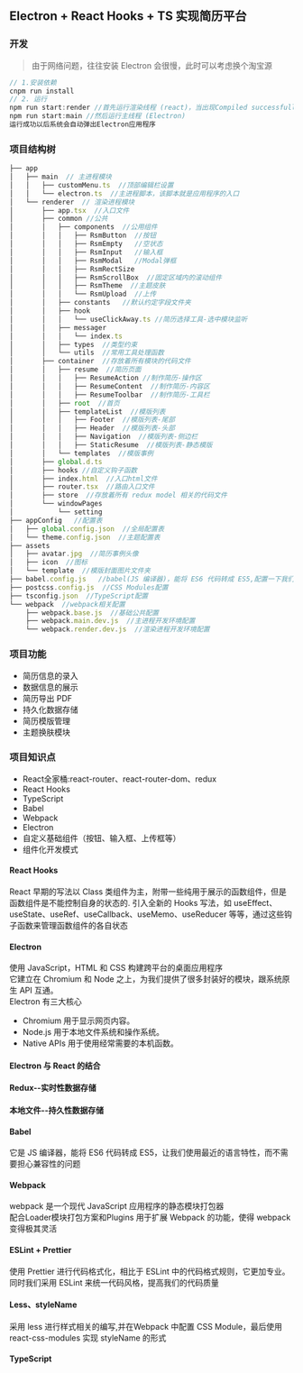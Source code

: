 ## Electron + React Hooks + TS 实现简历平台

### 开发

> 由于网络问题，往往安装 Electron 会很慢，此时可以考虑换个淘宝源

```js
// 1.安装依赖
cnpm run install
// 2. 运行
npm run start:render //首先运行渲染线程 (react)，当出现Compiled successfully的时候执行下一步
npm run start:main //然后运行主线程 (Electron)
运行成功以后系统会自动弹出Electron应用程序
```

### 项目结构树
```js
├── app
│   ├── main  // 主进程模块
│   │   ├── customMenu.ts  //顶部编辑栏设置
│   │   └── electron.ts  //主进程脚本，该脚本就是应用程序的入口
│   └── renderer  // 渲染进程模块
│       ├── app.tsx  //入口文件
│       ├── common //公共
│       │   ├── components  //公用组件
│       │   │   ├── RsmButton  //按钮
│       │   │   ├── RsmEmpty   //空状态
│       │   │   ├── RsmInput   //输入框
│       │   │   ├── RsmModal   //Modal弹框
│       │   │   ├── RsmRectSize  
│       │   │   ├── RsmScrollBox  //固定区域内的滚动组件
│       │   │   ├── RsmTheme  //主题皮肤
│       │   │   └── RsmUpload  //上传
│       │   ├── constants   //默认约定字段文件夹
│       │   ├── hook
│       │   │   └── useClickAway.ts //简历选择工具-选中模块监听
│       │   ├── messager
│       │   │   └── index.ts
│       │   ├── types  //类型约束
│       │   └── utils  //常用工具处理函数
│       ├── container  //存放着所有模块的代码文件
│       │   ├── resume  //简历页面
│       │   │   ├── ResumeAction //制作简历-操作区
│       │   │   ├── ResumeContent  //制作简历-内容区
│       │   │   ├── ResumeToolbar  //制作简历-工具栏
│       │   ├── root  //首页
│       │   ├── templateList  //模版列表
│       │   │   ├── Footer  //模版列表-尾部
│       │   │   ├── Header  //模版列表-头部
│       │   │   ├── Navigation  //模版列表-侧边栏
│       │   │   ├── StaticResume  //模版列表-静态模版
│       │   └── templates  //模版事例
│       ├── global.d.ts
│       ├── hooks //自定义钩子函数
│       ├── index.html  //入口html文件
│       ├── router.tsx  //路由入口文件
│       ├── store  //存放着所有 redux model 相关的代码文件
│       └── windowPages  
│           └── setting
├── appConfig   //配置表
│   ├── global.config.json  //全局配置表
│   └── theme.config.json  //主题配置表
├── assets
│   ├── avatar.jpg  //简历事例头像
│   ├── icon  //图标
│   └── template  //模版封面图片文件夹
├── babel.config.js   //babel(JS 编译器)，能将 ES6 代码转成 ES5,配置一下我们常用的插件 plugins 和 预设值 presets
├── postcss.config.js  //CSS Modules配置
├── tsconfig.json  //TypeScript配置
└── webpack  //webpack相关配置
    ├── webpack.base.js  //基础公共配置
    ├── webpack.main.dev.js  //主进程开发环境配置
    └── webpack.render.dev.js  //渲染进程开发环境配置
```



### 项目功能
- 简历信息的录入
- 数据信息的展示
- 简历导出 PDF
- 持久化数据存储
- 简历模版管理
- 主题换肤模块

### 项目知识点

- React全家桶:react-router、react-router-dom、redux
- React Hooks  
- TypeScript
- Babel
- Webpack
- Electron
- 自定义基础组件（按钮、输入框、上传框等）
- 组件化开发模式

#### React Hooks
React 早期的写法以 Class 类组件为主，附带一些纯用于展示的函数组件，但是函数组件是不能控制自身的状态的. 引入全新的 Hooks 写法，如 useEffect、useState、useRef、useCallback、useMemo、useReducer 等等，通过这些钩子函数来管理函数组件的各自状态

#### Electron
使用 JavaScript，HTML 和 CSS 构建跨平台的桌面应用程序  
它建立在 Chromium 和 Node 之上，为我们提供了很多封装好的模块，跟系统原生 API 互通。  
Electron 有三大核心  
- Chromium 用于显示网页内容。  
- Node.js 用于本地文件系统和操作系统。  
- Native APIs 用于使用经常需要的本机函数。

#### Electron 与 React 的结合

#### Redux--实时性数据存储

#### 本地文件--持久性数据存储

#### Babel
它是 JS 编译器，能将 ES6 代码转成 ES5，让我们使用最近的语言特性，而不需要担心兼容性的问题

#### Webpack
webpack 是一个现代 JavaScript 应用程序的静态模块打包器  
配合Loader模块打包方案和Plugins 用于扩展 Webpack 的功能，使得 webpack 变得极其灵活

#### ESLint + Prettier
使用 Prettier 进行代码格式化，相比于 ESLint 中的代码格式规则，它更加专业。同时我们采用 ESLint 来统一代码风格，提高我们的代码质量

#### Less、styleName
采用 less 进行样式相关的编写,并在Webpack 中配置 CSS Module，最后使用 react-css-modules 实现 styleName 的形式

#### TypeScript















